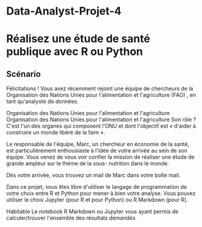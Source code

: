 # Data-Analyst-Projet-4
# Réalisez une étude de santé publique avec R ou Python
## Scénario
Félicitations ! Vous avez récemment rejoint une équipe de chercheurs de la Organisation des Nations Unies pour l'alimentation et l'agriculture (FAO) , en tant qu'analyste de données.

Organisation des Nations Unies pour l'alimentation et l'agriculture Organisation des Nations Unies pour l'alimentation et l'agriculture
Son rôle ? C'est l'un des organes qui composent l'ONU et dont l'objectif est « d'aider à construire un monde libéré de la faim ». 

Le responsable de l'équipe, Marc, un chercheur en économie de la santé, est particulièrement enthousiaste à l'idée de votre arrivée au sein de son équipe. Vous venez de vous voir confier la mission de réaliser une étude de grande ampleur sur le thème de la sous- nutrition dans le monde.

Dès votre arrivée, vous trouvez un mail de Marc dans votre boîte mail.

 



Dans ce projet, vous êtes libre d'utiliser le langage de programmation de votre choix entre R et Python pour mener à bien votre analyse. Vous pouvez utiliser le choix Jupyter (pour R et pour Python) ou R Markdown (pour R).

Habitable
Le notebook R Markdown ou Jupyter vous ayant permis de calculer/trouver l'ensemble des résultats demandés.
